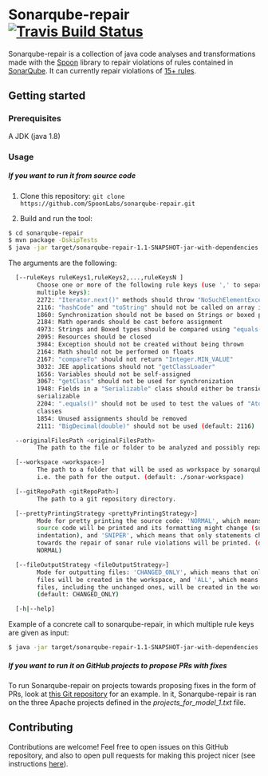 # Sonarqube-repair [![Travis Build Status](https://travis-ci.com/SpoonLabs/sonarqube-repair.svg?branch=master)](https://travis-ci.com/SpoonLabs/sonarqube-repair)

Sonarqube-repair is a collection of java code analyses and transformations made with the [Spoon](https://github.com/INRIA/spoon) library to repair violations of rules contained in [SonarQube](https://rules.sonarsource.com).
It can currently repair violations of [15+ rules](/docs/HANDLED_RULES.md).

## Getting started

### Prerequisites 

A JDK (java 1.8)

### Usage

##### If you want to run it from source code

1) Clone this repository: `git clone https://github.com/SpoonLabs/sonarqube-repair.git`

2) Build and run the tool:

 ```bash
$ cd sonarqube-repair
$ mvn package -DskipTests
$ java -jar target/sonarqube-repair-1.1-SNAPSHOT-jar-with-dependencies.jar <arguments>
 ```

The arguments are the following:

```bash
  [--ruleKeys ruleKeys1,ruleKeys2,...,ruleKeysN ]
        Choose one or more of the following rule keys (use ',' to separate
        multiple keys):
        2272: "Iterator.next()" methods should throw "NoSuchElementException"
        2116: "hashCode" and "toString" should not be called on array instances
        1860: Synchronization should not be based on Strings or boxed primitives
        2184: Math operands should be cast before assignment
        4973: Strings and Boxed types should be compared using "equals()"
        2095: Resources should be closed
        3984: Exception should not be created without being thrown
        2164: Math should not be performed on floats
        2167: "compareTo" should not return "Integer.MIN_VALUE"
        3032: JEE applications should not "getClassLoader"
        1656: Variables should not be self-assigned
        3067: "getClass" should not be used for synchronization
        1948: Fields in a "Serializable" class should either be transient or
        serializable
        2204: ".equals()" should not be used to test the values of "Atomic"
        classes
        1854: Unused assignments should be removed
        2111: "BigDecimal(double)" should not be used (default: 2116)

  --originalFilesPath <originalFilesPath>
        The path to the file or folder to be analyzed and possibly repaired.

  [--workspace <workspace>]
        The path to a folder that will be used as workspace by sonarqube-repair,
        i.e. the path for the output. (default: ./sonar-workspace)

  [--gitRepoPath <gitRepoPath>]
        The path to a git repository directory.

  [--prettyPrintingStrategy <prettyPrintingStrategy>]
        Mode for pretty printing the source code: 'NORMAL', which means that all
        source code will be printed and its formatting might change (such as
        indentation), and 'SNIPER', which means that only statements changed
        towards the repair of sonar rule violations will be printed. (default:
        NORMAL)

  [--fileOutputStrategy <fileOutputStrategy>]
        Mode for outputting files: 'CHANGED_ONLY', which means that only changed
        files will be created in the workspace, and 'ALL', which means that all
        files, including the unchanged ones, will be created in the workspace.
        (default: CHANGED_ONLY)

  [-h|--help]
```

Example of a concrete call to sonarqube-repair, in which multiple rule keys are given as input:

```bash
$ java -jar target/sonarqube-repair-1.1-SNAPSHOT-jar-with-dependencies.jar --originalFilesPath src/test/resources/MultipleProcessors.java --workspace /tmp/ --ruleKeys 2111,2184,2204
```
 
##### If you want to run it on GitHub projects to propose PRs with fixes

To run Sonarqube-repair on projects towards proposing fixes in the form of PRs, look at [this Git repository](https://github.com/HarisAdzemovic/SQ-Repair-CI-Integration) for an example. In it, Sonarqube-repair is ran on the three Apache projects defined in the *projects_for_model_1.txt* file.
 
## Contributing

Contributions are welcome! Feel free to open issues on this GitHub repository, and also to open pull requests for making this project nicer (see instructions [here](/docs/CONTRIBUTING.md)).
